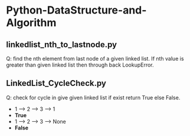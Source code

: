 # Python-DataStructure-and-Algorithm
## linkedlist_nth_to_lastnode.py
Q: find the nth element from last node of a given linked list. 
If nth value is greater than given linked list then through back LookupError.

## LinkedList_CycleCheck.py
Q: check for cycle in give given linked list if exist return True else False.
  - 1 --> 2 --> 3 --> 1
  - __True__
  - 1 --> 2 --> 3 --> None
  - __False__
